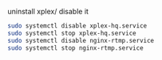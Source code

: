 uninstall xplex/ disable it


```bash
sudo systemctl disable xplex-hq.service
sudo systemctl stop xplex-hq.service
sudo systemctl disable nginx-rtmp.service
sudo systemctl stop nginx-rtmp.service
```
